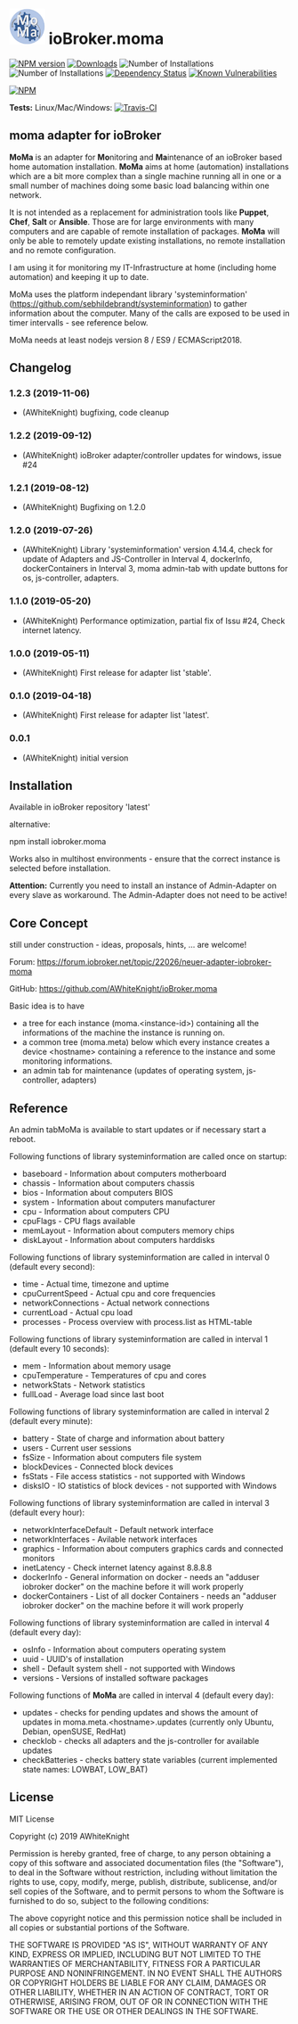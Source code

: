 <h1>
	<img src="admin/moma.png" width="64"/>
	ioBroker.moma
</h1>

[![NPM version](http://img.shields.io/npm/v/iobroker.moma.svg)](https://www.npmjs.com/package/iobroker.moma)
[![Downloads](https://img.shields.io/npm/dm/iobroker.moma.svg)](https://www.npmjs.com/package/iobroker.moma)
![Number of Installations](http://iobroker.live/badges/moma-installed.svg) ![Number of Installations](http://iobroker.live/badges/moma-stable.svg)
[![Dependency Status](https://img.shields.io/david/AWhiteKnight/iobroker.moma.svg)](https://david-dm.org/AWhiteKnight/iobroker.moma)
[![Known Vulnerabilities](https://snyk.io/test/github/AWhiteKnight/ioBroker.moma/badge.svg)](https://snyk.io/test/github/AWhiteKnight/ioBroker.moma)

[![NPM](https://nodei.co/npm/iobroker.moma.png?downloads=true)](https://nodei.co/npm/iobroker.moma/)

**Tests:** Linux/Mac/Windows: [![Travis-CI](http://img.shields.io/travis/AWhiteKnight/ioBroker.moma/master.svg)](https://travis-ci.org/AWhiteKnight/ioBroker.moma)

## moma adapter for ioBroker

**MoMa** is an adapter for **Mo**nitoring and **Ma**intenance of an ioBroker based home automation installation.
**MoMa** aims at home (automation) installations which are a bit more complex than a single machine running all in one or a small number of machines doing some basic load balancing within one network.

It is not intended as a replacement for administration tools like **Puppet**, **Chef**, **Salt** or **Ansible**.
Those are for large environments with many computers and are capable of remote installation of packages. **MoMa** will only be able to remotely update existing installations, no remote installation and no remote configuration.


I am using it for monitoring my IT-Infrastructure at home (including home automation) and keeping it up to date.


MoMa uses the platform independant library 'systeminformation' (https://github.com/sebhildebrandt/systeminformation) to gather information about the computer. Many of the calls are exposed to be used in timer intervalls - see reference below.

MoMa needs at least nodejs version 8 / ES9 / ECMAScript2018.

## Changelog

### 1.2.3 (2019-11-06)
* (AWhiteKnight) bugfixing, code cleanup 

### 1.2.2 (2019-09-12)
* (AWhiteKnight) ioBroker adapter/controller updates for windows, issue #24 

### 1.2.1 (2019-08-12)
* (AWhiteKnight) Bugfixing on 1.2.0 

### 1.2.0 (2019-07-26)
* (AWhiteKnight) Library 'systeminformation' version 4.14.4, 
                 check for update of Adapters and JS-Controller in Interval 4,
				 dockerInfo, dockerContainers in Interval 3,
				 moma admin-tab with update buttons for os, js-controller, adapters.

### 1.1.0 (2019-05-20)
* (AWhiteKnight) Performance optimization,
				 partial fix of Issu #24,
				 Check internet latency.

### 1.0.0 (2019-05-11)
* (AWhiteKnight) First release for adapter list 'stable'.

### 0.1.0 (2019-04-18)
* (AWhiteKnight) First release for adapter list 'latest'.

### 0.0.1
* (AWhiteKnight) initial version

## Installation

Available in ioBroker repository 'latest'

alternative:

npm install iobroker.moma

Works also in multihost environments - ensure that the correct instance is selected before installation.

**Attention:** Currently you need to install an instance of Admin-Adapter on every slave as workaround. 
The Admin-Adapter does not need to be active!

## Core Concept

still under construction - ideas, proposals, hints, ... are welcome!

Forum: https://forum.iobroker.net/topic/22026/neuer-adapter-iobroker-moma

GitHub: https://github.com/AWhiteKnight/ioBroker.moma

Basic idea is to have 
+ a tree for each instance (moma.\<instance-id\>) containing all the informations of the machine the instance is running on. 
+ a common tree (moma.meta) below which every instance creates a device \<hostname\> containing a reference to the instance and some monitoring informations.
+ an admin tab for maintenance (updates of operating system, js-controller, adapters)

## Reference

An admin tabMoMa is available to start updates or if necessary start a reboot.

Following functions of library systeminformation are called once on startup:
* baseboard - Information about computers motherboard
* chassis - Information about computers chassis
* bios - Information about computers BIOS
* system - Information about computers manufacturer
* cpu - Information about computers CPU
* cpuFlags - CPU flags available
* memLayout - Information about computers memory chips
* diskLayout - Information about computers harddisks


Following functions of library systeminformation are called in interval 0 (default every second):
* time - Actual time, timezone and uptime
* cpuCurrentSpeed - Actual cpu and core frequencies
* networkConnections - Actual network connections
* currentLoad - Actual cpu load
* processes - Process overview with process.list as HTML-table


Following functions of library systeminformation are called in interval 1 (default every 10 seconds):
* mem - Information about memory usage
* cpuTemperature - Temperatures of cpu and cores
* networkStats - Network statistics
* fullLoad - Average load since last boot


Following functions of library systeminformation are called in interval 2 (default every minute):
* battery - State of charge and information about battery
* users - Current user sessions
* fsSize - Information about computers file system
* blockDevices - Connected block devices
* fsStats - File access statistics - not supported with Windows
* disksIO - IO statistics of block devices - not supported with Windows


Following functions of library systeminformation are called in interval 3 (default every hour):
* networkInterfaceDefault - Default network interface
* networkInterfaces - Avilable network interfaces
* graphics - Information about computers graphics cards and connected monitors
* inetLatency - Check internet latency against 8.8.8.8
* dockerInfo - General information on docker - needs an "adduser iobroker docker" on the machine before it will work properly
* dockerContainers - List of all docker Containers - needs an "adduser iobroker docker" on the machine before it will work properly


Following functions of library systeminformation are called in interval 4 (default every day):
* osInfo - Information about computers operating system
* uuid - UUID's of installation
* shell - Default system shell - not supported with Windows
* versions - Versions of installed software packages


Following functions of **MoMa** are called in interval 4 (default every day):
* updates - checks for pending updates and shows the amount of updates in moma.meta.\<hostname\>.updates (currently only Ubuntu, Debian, openSUSE, RedHat)
* checkIob - checks all adapters and the js-controller for available updates 
* checkBatteries - checks battery state variables (current implemented state names: LOWBAT, LOW_BAT)



## License
MIT License

Copyright (c) 2019 AWhiteKnight

Permission is hereby granted, free of charge, to any person obtaining a copy
of this software and associated documentation files (the "Software"), to deal
in the Software without restriction, including without limitation the rights
to use, copy, modify, merge, publish, distribute, sublicense, and/or sell
copies of the Software, and to permit persons to whom the Software is
furnished to do so, subject to the following conditions:

The above copyright notice and this permission notice shall be included in all
copies or substantial portions of the Software.

THE SOFTWARE IS PROVIDED "AS IS", WITHOUT WARRANTY OF ANY KIND, EXPRESS OR
IMPLIED, INCLUDING BUT NOT LIMITED TO THE WARRANTIES OF MERCHANTABILITY,
FITNESS FOR A PARTICULAR PURPOSE AND NONINFRINGEMENT. IN NO EVENT SHALL THE
AUTHORS OR COPYRIGHT HOLDERS BE LIABLE FOR ANY CLAIM, DAMAGES OR OTHER
LIABILITY, WHETHER IN AN ACTION OF CONTRACT, TORT OR OTHERWISE, ARISING FROM,
OUT OF OR IN CONNECTION WITH THE SOFTWARE OR THE USE OR OTHER DEALINGS IN THE
SOFTWARE.
